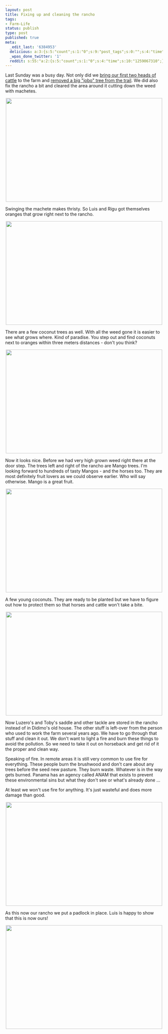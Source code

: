 ```yaml
---
layout: post
title: Fixing up and cleaning the rancho
tags:
- Farm-Life
status: publish
type: post
published: true
meta:
  _edit_last: '6384953'
  delicious: a:3:{s:5:"count";s:1:"0";s:9:"post_tags";s:0:"";s:4:"time";s:10:"1261341616";}
  _wpas_done_twitter: '1'
  reddit: s:55:"a:2:{s:5:"count";s:1:"0";s:4:"time";s:10:"1259067310";}";
---
```

Last Sunday was a busy day. Not only did we <a href="http://rainforestfinca.wordpress.com/2009/11/16/our-first-two-heads-of-cattle/">bring our first two heads of cattle</a> to the farm and <a href="http://rainforestfinca.wordpress.com/2009/11/18/removing-a-large-jobo-tree-to-unblock-the-access-trail/">removed a big "jobo" tree from the trail</a>. We did also fix the rancho a bit and cleared the area around it cutting down the weed with machetes.

<a href="http://www.flickr.com/photos/34665899@N00/4110858697" title="View '' on Flickr.com"><div style="text-align:center;"><img src="http://farm3.static.flickr.com/2764/4110858697_dec1d93c51.jpg" alt="" border="0" width="500" height="332" /></div></a>

Swinging the machete makes thristy. So Luis and Rigu got themselves oranges that grow right next to the rancho.

<a href="http://www.flickr.com/photos/34665899@N00/4110865891" title="View '' on Flickr.com"><div style="text-align:center;"><img src="http://farm3.static.flickr.com/2684/4110865891_4df694f4a4.jpg" alt="" border="0" width="500" height="332" /></div></a>

There are a few coconut trees as well. With all the weed gone it is easier to see what grows where. Kind of paradise. You step out and find coconuts next to oranges within three meters distances - don't you think?

<a href="http://www.flickr.com/photos/34665899@N00/4110869737" title="View '' on Flickr.com"><div style="text-align:center;"><img src="http://farm3.static.flickr.com/2556/4110869737_571c4cc63f.jpg" alt="" border="0" width="500" height="332" /></div></a>

Now it looks nice. Before we had very high grown weed right there at the door step. The trees left and right of the rancho are Mango trees. I'm looking forward to hundreds of tasty Mangos - and the horses too. They are most definitely fruit lovers as we could observe earlier. Who will say otherwise. Mango is a great fruit.

<a href="http://www.flickr.com/photos/34665899@N00/4110860363" title="View '' on Flickr.com"><div style="text-align:center;"><img src="http://farm3.static.flickr.com/2734/4110860363_7b3d2026b0.jpg" alt="" border="0" width="500" height="332" /></div></a>

A few young coconuts. They are ready to be planted but we have to figure out how to protect them so that horses and cattle won't take a bite.

<a href="http://www.flickr.com/photos/34665899@N00/4111633678" title="View '' on Flickr.com"><div style="text-align:center;"><img src="http://farm3.static.flickr.com/2587/4111633678_ae2e1abcb9.jpg" alt="" border="0" width="500" height="332" /></div></a>

Now Luzero's and Toby's saddle and other tackle are stored in the rancho instead of in Didimo's old house. The other stuff is left-over from the person who used to work the farm several years ago. We have to go through that stuff and clean it out. We don't want to light a fire and burn these things to avoid the pollution. So we need to take it out on horseback and get rid of it the proper and clean way.

Speaking of fire. In remote areas it is still very common to use fire for everything. These people burn the brushwood and don't care about any trees before the seed new pasture. They burn waste. Whatever is in the way gets burned. Panama has an agency called ANAM that exists to prevent these environmental sins but what they don't see or what's already done ...

At least we won't use fire for anything. It's just wasteful and does more damage than good.

<a href="http://www.flickr.com/photos/34665899@N00/4111646094" title="View '' on Flickr.com"><div style="text-align:center;"><img src="http://farm3.static.flickr.com/2665/4111646094_a2204ab3bd.jpg" alt="" border="0" width="500" height="332" /></div></a>

As this now our rancho we put a padlock in place. Luis is happy to show that this is now ours!

<a href="http://www.flickr.com/photos/34665899@N00/4110881125" title="View '' on Flickr.com"><div style="text-align:center;"><img src="http://farm3.static.flickr.com/2504/4110881125_305cf3125d.jpg" alt="" border="0" width="500" height="332" /></div></a>
